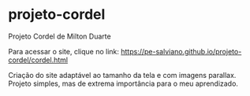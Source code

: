# projeto-cordel
Projeto Cordel de Milton Duarte

Para acessar o site, clique no link: https://pe-salviano.github.io/projeto-cordel/cordel.html

 Criação do site adaptável ao tamanho da tela e com imagens parallax. Projeto simples, mas de extrema importância para o meu aprendizado.
